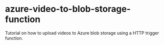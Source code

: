 # azure-video-to-blob-storage-function
Tutorial on how to upload videos to Azure blob storage using a HTTP trigger function.
